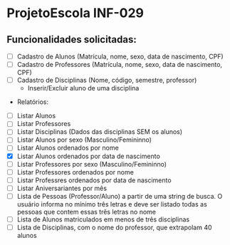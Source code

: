 # ProjetoEscola INF-029
## Funcionalidades solicitadas: 
- [ ] Cadastro de Alunos (Matrícula, nome, sexo, data de nascimento, CPF)
- [ ] Cadastro de Professores (Matrícula, nome, sexo, data de nascimento, CPF)
- [ ] Cadastro de Disciplinas (Nome, código, semestre, professor)
    - Inserir/Excluir aluno de uma disciplina
- Relatórios:
- [ ] Listar Alunos
- [ ] Listar Professores
- [ ] Listar Disciplinas (Dados das disciplinas SEM os alunos)
- [ ] Listar Alunos por sexo (Masculino/Femininno)
- [ ] Listar Alunos ordenados por nome
- [x] Listar Alunos ordenados por data de nascimento
- [ ] Listar Professores por sexo (Masculino/Femininno)
- [ ] Listar Professores ordenados por nome
- [ ] Listar Professres ordenados por data de nascimento
- [ ] Listar Aniversariantes por mês
- [ ] Lista de Pessoas (Professor/Aluno) a partir de uma string de busca. O usuário informa no mínimo três letras e deve ser listado todas as pessoas que contem essas três letras no nome
- [ ] Lista de Alunos matriculados em menos de três disciplinas
- [ ] Lista de Disciplinas, com o nome do professor, que extrapolam 40 alunos
